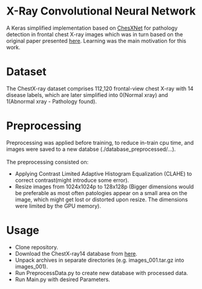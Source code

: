 # X-Ray Convolutional Neural Network
A Keras simplified implementation based on [ChesXNet](https://github.com/zoogzog/chexnet) for pathology detection in frontal chest X-ray images which was in turn based on the original paper presented [here](https://stanfordmlgroup.github.io/projects/chexnet/). 
Learning was the main motivation for this work.



# Dataset
The ChestX-ray dataset comprises 112,120 frontal-view chest X-ray with 14 disease labels, which are later simplified into 0(Normal xray) and 1(Abnormal xray - Pathology found).



# Preprocessing
Preprocessing was applied before training, to reduce in-train cpu time, and images were saved to a new databse (./database_preprocessed/...).
<br><br>
The preprocessing consisted on:
  * Applying Contrast Limited Adaptive Histogram Equalization (CLAHE) to correct contrast(might introduce some error).
  * Resize images from 1024x1024p to 128x128p (Bigger dimensions would be preferable as most often patologies appear on a small area on the image, which might get lost or distorted upon resize. The dimensions were limited by the GPU memory).


# Usage
  * Clone repository.
  * Download the ChestX-ray14 database from [here](https://nihcc.app.box.com/v/ChestXray-NIHCC/folder/37178474737).
  * Unpack archives in separate directories (e.g. images_001.tar.gz into images_001).
  * Run PreprocessData.py to create new database with processed data.
  * Run Main.py with desired Parameters.
